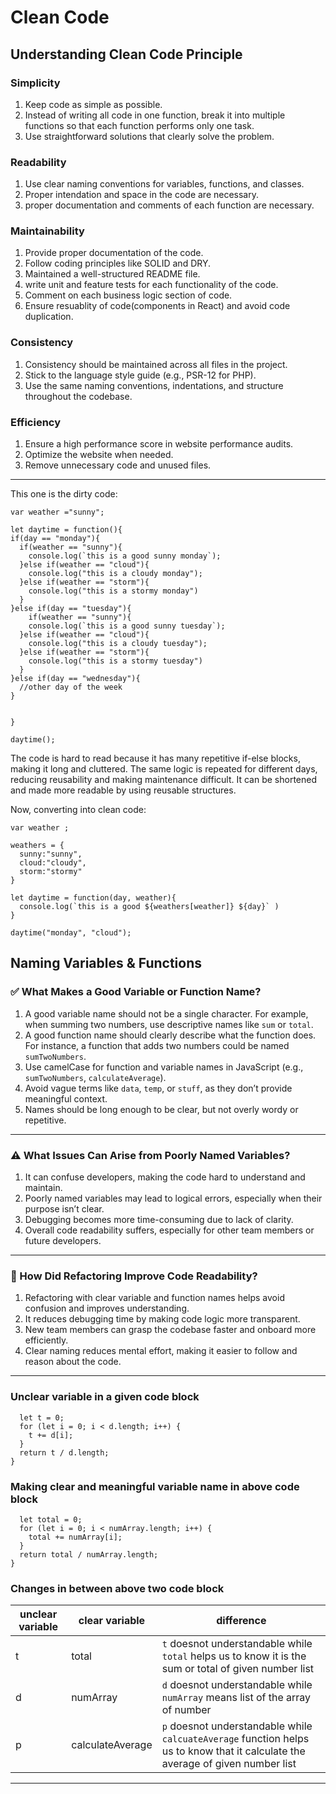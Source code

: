 # Clean Code
## Understanding Clean Code Principle

### Simplicity
1. Keep code as simple as possible.
2. Instead of writing all code in one function, break it into multiple functions so that each function performs only one task.
3. Use straightforward solutions that clearly solve the problem.

### Readability 
1. Use clear naming conventions for variables, functions, and classes.
2. Proper intendation and space in the code are necessary.
3. proper documentation and comments of each function are necessary.

### Maintainability 
1. Provide proper documentation of the code.
2. Follow coding principles like SOLID and DRY.
3. Maintained a well-structured README file.
4. write unit and feature tests for each functionality of the code.
5. Comment on each business logic section of code.
6. Ensure resuablity of code(components in React) and avoid code duplication.

### Consistency 
1. Consistency should be maintained across all files in the project.
2. Stick to the language style guide (e.g., PSR-12 for PHP).
3. Use the same naming conventions, indentations, and structure throughout the codebase.

### Efficiency 
1. Ensure a high performance score in website performance audits.
2. Optimize the website when needed.
3. Remove unnecessary code and unused files.

---

This one is the dirty code:
```var day = "monday";
var weather ="sunny";

let daytime = function(){
if(day == "monday"){
  if(weather == "sunny"){
    console.log(`this is a good sunny monday`);
  }else if(weather == "cloud"){
    console.log("this is a cloudy monday");
  }else if(weather == "storm"){
    console.log("this is a stormy monday")
  }
}else if(day == "tuesday"){
    if(weather == "sunny"){
    console.log(`this is a good sunny tuesday`);
  }else if(weather == "cloud"){
    console.log("this is a cloudy tuesday");
  }else if(weather == "storm"){
    console.log("this is a stormy tuesday")
  }
}else if(day == "wednesday"){
  //other day of the week
}


}

daytime();
```
The code is hard to read because it has many repetitive if-else blocks, making it long and cluttered. The same logic is repeated for different days, reducing reusability and making maintenance difficult. It can be shortened and made more readable by using reusable structures.

Now, converting into clean code:

```var day ;
var weather ;

weathers = {
  sunny:"sunny",
  cloud:"cloudy",
  storm:"stormy"
}

let daytime = function(day, weather){
  console.log(`this is a good ${weathers[weather]} ${day}` )
}

daytime("monday", "cloud");
```


## Naming Variables & Functions

### ✅ What Makes a Good Variable or Function Name?

1. A good variable name should not be a single character. For example, when summing two numbers, use descriptive names like `sum` or `total`.  
2. A good function name should clearly describe what the function does. For instance, a function that adds two numbers could be named `sumTwoNumbers`.  
3. Use camelCase for function and variable names in JavaScript (e.g., `sumTwoNumbers`, `calculateAverage`).  
4. Avoid vague terms like `data`, `temp`, or `stuff`, as they don’t provide meaningful context.  
5. Names should be long enough to be clear, but not overly wordy or repetitive.

---

### ⚠️ What Issues Can Arise from Poorly Named Variables?

1. It can confuse developers, making the code hard to understand and maintain.  
2. Poorly named variables may lead to logical errors, especially when their purpose isn’t clear.  
3. Debugging becomes more time-consuming due to lack of clarity.  
4. Overall code readability suffers, especially for other team members or future developers.

---

### 🔁 How Did Refactoring Improve Code Readability?

1. Refactoring with clear variable and function names helps avoid confusion and improves understanding.  
2. It reduces debugging time by making code logic more transparent.  
3. New team members can grasp the codebase faster and onboard more efficiently.  
4. Clear naming reduces mental effort, making it easier to follow and reason about the code.

---

### Unclear variable in a given code block
```function p(d) {
  let t = 0;
  for (let i = 0; i < d.length; i++) {
    t += d[i];
  }
  return t / d.length;
}
```

### Making clear and meaningful variable name in above code block
```function calculateAverage(numArray) {
  let total = 0;
  for (let i = 0; i < numArray.length; i++) {
    total += numArray[i];
  }
  return total / numArray.length;
}
```
### Changes in between above two code block

| unclear variable    | clear variable | difference |
| -------- | ------- | ----- |
| t  | total    |   `t` doesnot understandable while `total` helps us to know it is the sum or total of given number list    |
| d | numArray     | `d` doesnot understandable while `numArray` means list of the array of number      |
| p | calculateAverage     | `p` doesnot understandable while `calcuateAverage` function helps us to know that it calculate the average of given number list      |

---